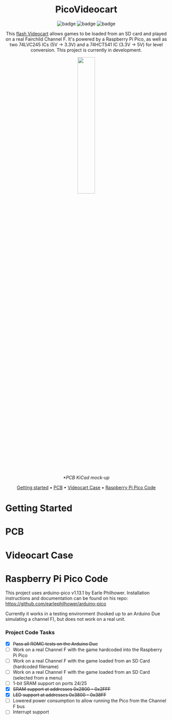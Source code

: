 <div align="center">

# PicoVideocart
 
![badge](https://badgen.net/badge/version/v0.9.0/orange?style=flat-square)
![badge](https://badgen.net/badge/platform/RP2040/green?style=flat-square)
![badge](https://badgen.net/badge/Arduino/1.8.13/blue?style=flat-square)

This [flash Videocart](https://en.wikipedia.org/wiki/Flash_cartridge) allows games to be loaded from an SD card and played on a real Fairchild Channel F. It's powered by a Raspberry Pi Pico, as well as two 74LVC245 ICs (5V -> 3.3V) and a 74HCT541 IC (3.3V -> 5V) for level conversion. This project is currently in development.

  
<p align = "center">
  <img width="33%" src="https://user-images.githubusercontent.com/44975876/160247541-6484ebdc-2509-400d-8f8a-3ad9957b1618.png">
</p>

*\*PCB KiCad mock-up*
  
[Getting started](#getting-started) •
[PCB](#pcb) •
[Videocart Case](#videocart-case) •
[Raspberry Pi Pico Code](#raspberry-pi-pico-code)
  
</div>

# Getting Started

# PCB

# Videocart Case

# Raspberry Pi Pico Code

This project uses arduino-pico v1.13.1 by Earle Philhower. Installation instructions and documentation can be found on his repo: https://github.com/earlephilhower/arduino-pico

Currently it works in a testing environment (hooked up to an Arduino Due simulating a channel F), but does not work on a real unit.

### Project Code Tasks

- [X] ~~Pass all ROMC tests on the Arduino Due~~
- [ ] Work on a real Channel F with the game hardcoded into the Raspberry Pi Pico
- [ ] Work on a real Channel F with the game loaded from an SD Card (hardcoded filename)
- [ ] Work on a real Channel F with the game loaded from an SD Card (selected from a menu)
- [ ] 1-bit SRAM support on ports 24/25
- [X] ~~SRAM support at addresses 0x2800 - 0x2FFF~~
- [X] ~~LED support at addresses 0x3800 - 0x38FF~~
- [ ] Lowered power consumption to allow running the Pico from the Channel F bus
- [ ] Interrupt support
